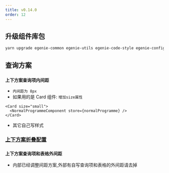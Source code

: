 ```yaml
---
title: v0.14.0
order: 12
---
```


## 升级组件库包

```bash
yarn upgrade egenie-common egenie-utils egenie-code-style egenie-config egenie-react-scripts egenie-test --latest
```

## 查询方案

### `上下方案查询项内间距`

- `内间距为 8px`
- 如果用的是 Card 组件: `增加size属性`

```tsx | pure
<Card size="small">
  <NormalProgrammeComponent store={normalProgramme} />
</Card>
```

- 其它自己写样式

### [上下方案折叠配置](/egenie-utils/programme/normal-programme#showcollapse)

### `上下方案查询项和表格外间距`

- 内部已经调整间距方案,外部有自写查询项和表格的外间距请去掉
